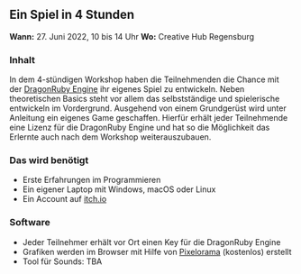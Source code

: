 ## Ein Spiel in 4 Stunden

**Wann:** 27. Juni 2022, 10 bis 14 Uhr
**Wo:** Creative Hub Regensburg

### Inhalt
In dem 4-stündigen Workshop haben die Teilnehmenden die Chance mit der [DragonRuby Engine](https://dragonruby.org/toolkit/game) ihr eigenes Spiel zu entwickeln. Neben theoretischen Basics steht vor allem das selbstständige und spielerische entwickeln im Vordergrund.
Ausgehend von einem Grundgerüst wird unter Anleitung ein eigenes Game geschaffen. Hierfür erhält jeder Teilnehmende eine Lizenz für die DragonRuby Engine und hat so die Möglichkeit das Erlernte auch nach dem Workshop weiterauszubauen.

### Das wird benötigt
- Erste Erfahrungen im Programmieren
- Ein eigener Laptop mit Windows, macOS oder Linux
- Ein Account auf [itch.io](https://itch.io)

### Software
- Jeder Teilnehmer erhält vor Ort einen Key für die DragonRuby Engine
- Grafiken werden im Browser mit Hilfe von [Pixelorama](https://orama-interactive.itch.io/pixelorama) (kostenlos) erstellt
- Tool für Sounds: TBA
